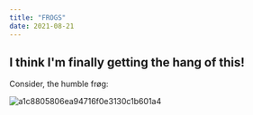 ```yaml
---
title: "FROGS"
date: 2021-08-21
---
```


## I think I'm finally getting the hang of this!

Consider, the humble frøg: 

![a1c8805806ea94716f0e3130c1b601a4](https://user-images.githubusercontent.com/89104949/130335753-2cca4a91-4821-48f2-afb7-70f2c8b4d06c.jpeg)



